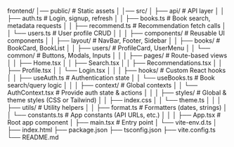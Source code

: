 frontend/
│── public/ # Static assets
│
│── src/
│ ├── api/ # API layer
│ │ ├── auth.ts # Login, signup, refresh
│ │ ├── books.ts # Book search, metadata requests
│ │ ├── recommend.ts # Recommendation fetch calls
│ │ └── users.ts # User profile CRUD
│ │
│ ├── components/ # Reusable UI components
│ │ ├── layout/ # NavBar, Footer, Sidebar
│ │ ├── books/ # BookCard, BookList
│ │ ├── users/ # ProfileCard, UserMenu
│ │ └── common/ # Buttons, Modals, Inputs
│ │
│ ├── pages/ # Route-based views
│ │ ├── Home.tsx
│ │ ├── Search.tsx
│ │ ├── Recommendations.tsx
│ │ ├── Profile.tsx
│ │ └── Login.tsx
│ │
│ ├── hooks/ # Custom React hooks
│ │ ├── useAuth.ts # Authentication state
│ │ └── useBooks.ts # Book search/query logic
│ │
│ ├── context/ # Global contexts
│ │ └── AuthContext.tsx # Provide auth state & actions
│ │
│ ├── styles/ # Global & theme styles (CSS or Tailwind)
│ │ ├── index.css
│ │ └── theme.ts
│ │
│ ├── utils/ # Utility helpers
│ │ ├── format.ts # Formatters (dates, strings)
│ │ └── constants.ts # App constants (API URLs, etc.)
│ │
│ ├── App.tsx # Root app component
│ ├── main.tsx # Entry point
│ └── vite-env.d.ts
│
├── index.html
├── package.json
├── tsconfig.json
├── vite.config.ts
└── README.md

